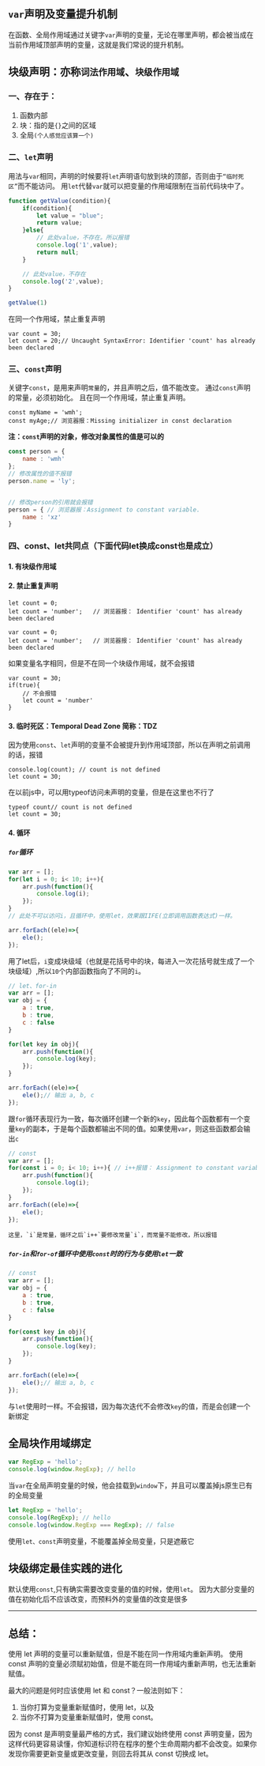 ## `var`声明及变量提升机制

在函数、全局作用域通过关键字`var`声明的变量，无论在哪里声明，都会被当成在当前作用域顶部声明的变量，这就是我们常说的提升机制。

## 块级声明：亦称`词法作用域`、`块级作用域`

### 一、存在于：
	
1. 函数内部
2. 块：指的是`{}`之间的区域
3. 全局`(个人感觉应该算一个)`

### 二、`let`声明

用法与`var`相同，声明的时候要将`let`声明语句放到块的顶部，否则由于`“临时死区”`而不能访问。
用`let`代替`var`就可以把变量的作用域限制在当前代码块中了。

```javascript
function getValue(condition){
	if(condition){
		let value = "blue";
		return value;
	}else{
		// 此处value，不存在。所以报错
		console.log('1',value);
		return null;
	}

	// 此处value，不存在
	console.log('2',value);
}

getValue(1)

```

在同一个作用域，禁止重复声明

```
var count = 30;
let count = 20;// Uncaught SyntaxError: Identifier 'count' has already been declared
```


### 三、`const`声明


关键字`const`，是用来声明`常量`的，并且声明之后，值不能改变。
通过`const`声明的常量，必须初始化。
且在同一个作用域，禁止重复声明。


```
const myName = 'wmh';
const myAge;// 浏览器报：Missing initializer in const declaration
```
**注：`const`声明的对象，修改对象属性的值是可以的**

```javascript
const person = {
	name : 'wmh'
};
// 修改属性的值不报错
person.name = 'ly';


// 修改person的引用就会报错
person = { // 浏览器报：Assignment to constant variable.
	name : 'xz'
}
```

### 四、const、let共同点（下面代码let换成const也是成立）

#### 1. 有块级作用域
#### 2. 禁止重复声明

```
let count = 0;
let count = 'number';	// 浏览器报： Identifier 'count' has already been declared
```
```
var count = 0;
let count = 'number';	// 浏览器报： Identifier 'count' has already been declared
```

如果变量名字相同，但是不在同一个块级作用域，就不会报错

    var count = 30;
	if(true){
		// 不会报错
		let count = 'number'
	}


#### 3. 临时死区：Temporal Dead Zone 简称：TDZ

因为使用`const`、`let`声明的变量不会被提升到作用域顶部，所以在声明之前调用的话，报错

```
console.log(count); // count is not defined
let count = 30;
```

在以前js中，可以用typeof访问未声明的变量，但是在这里也不行了

```
typeof count// count is not defined
let count = 30;
```

#### 4. 循环

##### `for`循环

```javascript
var arr = [];
for(let i = 0; i< 10; i++){
	arr.push(function(){
		console.log(i);
	});
}
// 此处不可以访问i，且循环中，使用let，效果跟IIFE(立即调用函数表达式)一样。

arr.forEach((ele)=>{
	ele();
});
```
用了let后，`i`变成块级域（也就是花括号中的块，每进入一次花括号就生成了一个块级域）,所以`10`个内部函数指向了不同的`i`。


```javascript
// let、for-in
var arr = [];
var obj = {
	a : true,
	b : true,
	c : false
}

for(let key in obj){
	arr.push(function(){
		console.log(key);
	});
}

arr.forEach((ele)=>{
	ele();// 输出 a, b, c
});
```
跟`for`循环表现行为一致，每次循环创建一个新的`key`，因此每个函数都有一个变量`key`的副本，于是每个函数都输出不同的值。如果使用`var`，则这些函数都会输出`c`



```javascript
// const
var arr = [];
for(const i = 0; i< 10; i++){ // i++报错： Assignment to constant variable
	arr.push(function(){
		console.log(i);
	});
}
arr.forEach((ele)=>{
	ele();
});
```

	这里，`i`是常量，循环之后`i++`要修改常量`i`，而常量不能修改，所以报错



##### `for-in`和`for-of`循环中使用`const`时的行为与使用`let`一致

```javascript
// const
var arr = [];
var obj = {
	a : true,
	b : true,
	c : false
}

for(const key in obj){
	arr.push(function(){
		console.log(key);
	});
}

arr.forEach((ele)=>{
	ele();// 输出 a, b, c
});
```

与`let`使用时一样。不会报错，因为每次迭代不会修改`key`的值，而是会创建一个新绑定


## 全局块作用域绑定

```javascript
var RegExp = 'hello';
console.log(window.RegExp); // hello
```

当`var`在全局声明变量的时候，他会挂载到`window`下，并且可以覆盖掉js原生已有的全局变量

```javascript
let RegExp = 'hello';
console.log(RegExp); // hello
console.log(window.RegExp === RegExp); // false
```

使用`let、const`声明变量，不能覆盖掉全局变量，只是遮蔽它


## 块级绑定最佳实践的进化

默认使用`const`,只有确实需要改变变量的值的时候，使用`let`。
因为大部分变量的值在初始化后不应该改变，而预料外的变量值的改变是很多


---

## 总结：

使用 let 声明的变量可以重新赋值，但是不能在同一作用域内重新声明。
使用 const 声明的变量必须赋初始值，但是不能在同一作用域内重新声明，也无法重新赋值。


最大的问题是何时应该使用 let 和 const？一般法则如下：

1. 当你打算为变量重新赋值时，使用 let，以及
2. 当你不打算为变量重新赋值时，使用 const。

因为 const 是声明变量最严格的方式，我们建议始终使用 const 声明变量，因为这样代码更容易读懂，你知道标识符在程序的整个生命周期内都不会改变。如果你发现你需要更新变量或更改变量，则回去将其从 const 切换成 let。


